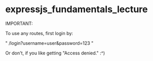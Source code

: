 # expressjs_fundamentals_lecture

IMPORTANT:

To use any routes, first login by:

" /login?username=user&password=123 "

Or don't, if you like getting "Access denied."  :^)